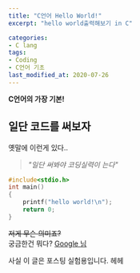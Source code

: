 ```yaml
---
title: "C언어 Hello World!"
excerpt: "hello world출력해보기 in C"

categories:
- C lang
tags:
- Coding
- C언어 기초
last_modified_at: 2020-07-26
---
```




**C언어의 가장 기본!**

## 일단 코드를 써보자
옛말에 이런게 있다..
>  *"일단 써봐야 코딩실력이 는다"*
```C
#include<stdio.h>
int main()
{
    printf("hello world!\n");
    return 0;
}
```

~~저게 무슨 의미죠?~~  
궁금한건 뭐다? [Google 님](https://www.google.com)

사실 이 글은 포스팅 실험용입니다. 헤헤
